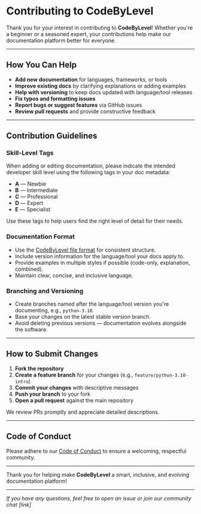 # Contributing to CodeByLevel

Thank you for your interest in contributing to **CodeByLevel**! Whether you're a beginner or a seasoned expert, your
contributions help make our documentation platform better for everyone.

---

## How You Can Help

- **Add new documentation** for languages, frameworks, or tools
- **Improve existing docs** by clarifying explanations or adding examples
- **Help with versioning** to keep docs updated with language/tool releases
- **Fix typos and formatting issues**
- **Report bugs or suggest features** via GitHub issues
- **Review pull requests** and provide constructive feedback

---

## Contribution Guidelines

### Skill-Level Tags

When adding or editing documentation, please indicate the intended developer skill level using the following tags in
your doc metadata:

- **A** — Newbie
- **B** — Intermediate
- **C** — Professional
- **D** — Expert
- **E** — Specialist

Use these tags to help users find the right level of detail for their needs.

### Documentation Format

- Use the [CodeByLevel file format](link-to-format-spec) for consistent structure.
- Include version information for the language/tool your docs apply to.
- Provide examples in multiple styles if possible (code-only, explanation, combined).
- Maintain clear, concise, and inclusive language.

### Branching and Versioning

- Create branches named after the language/tool version you're documenting, e.g., `python-3.10`.
- Base your changes on the latest stable version branch.
- Avoid deleting previous versions — documentation evolves alongside the software.

---

## How to Submit Changes

1. **Fork the repository**
2. **Create a feature branch** for your changes (e.g., `feature/python-3.10-intro`)
3. **Commit your changes** with descriptive messages
4. **Push your branch** to your fork
5. **Open a pull request** against the main repository

We review PRs promptly and appreciate detailed descriptions.

---

## Code of Conduct

Please adhere to our [Code of Conduct](MORE_INFO/CODE_OF_CONDUCT.md) to ensure a welcoming, respectful community.

---

Thank you for helping make **CodeByLevel** a smart, inclusive, and evolving documentation platform!

---

*If you have any questions, feel free to open an issue or join our community chat [link]*  